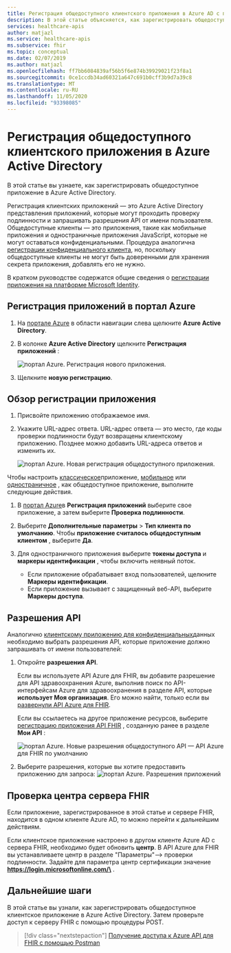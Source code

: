 ```yaml
---
title: Регистрация общедоступного клиентского приложения в Azure AD с помощью API Azure для FHIR
description: В этой статье объясняется, как зарегистрировать общедоступное клиентское приложение в Azure Active Directory для подготовки к развертыванию API FHIR в Azure.
services: healthcare-apis
author: matjazl
ms.service: healthcare-apis
ms.subservice: fhir
ms.topic: conceptual
ms.date: 02/07/2019
ms.author: matjazl
ms.openlocfilehash: ff7bb6084839af56b5f6e874b39929021f23f8a1
ms.sourcegitcommit: 0ce1ccdb34ad60321a647c691b0cff3b9d7a39c8
ms.translationtype: MT
ms.contentlocale: ru-RU
ms.lasthandoff: 11/05/2020
ms.locfileid: "93398085"
---
```

# <a name="register-a-public-client-application-in-azure-active-directory"></a>Регистрация общедоступного клиентского приложения в Azure Active Directory

В этой статье вы узнаете, как зарегистрировать общедоступное приложение в Azure Active Directory.  

Регистрация клиентских приложений — это Azure Active Directory представления приложений, которые могут проходить проверку подлинности и запрашивать разрешения API от имени пользователя. Общедоступные клиенты — это приложения, такие как мобильные приложения и одностраничные приложения JavaScript, которые не могут оставаться конфиденциальными. Процедура аналогична [регистрации конфиденциального клиента](register-confidential-azure-ad-client-app.md), но, поскольку общедоступные клиенты не могут быть доверенными для хранения секрета приложения, добавлять его не нужно.

В кратком руководстве содержатся общие сведения о [регистрации приложения на платформе Microsoft Identity](../active-directory/develop/quickstart-register-app.md).

## <a name="app-registrations-in-azure-portal"></a>Регистрация приложений в портал Azure

1. На [портале Azure](https://portal.azure.com) в области навигации слева щелкните **Azure Active Directory**.

2. В колонке **Azure Active Directory** щелкните **Регистрация приложений** :

    ![портал Azure. Регистрация нового приложения.](media/how-to-aad/portal-aad-new-app-registration.png)

3. Щелкните **новую регистрацию**.

## <a name="application-registration-overview"></a>Обзор регистрации приложения

1. Присвойте приложению отображаемое имя.

2. Укажите URL-адрес ответа. URL-адрес ответа — это место, где коды проверки подлинности будут возвращены клиентскому приложению. Позднее можно добавить URL-адреса ответов и изменить их.

    ![портал Azure. Новая регистрация общедоступного приложения.](media/how-to-aad/portal-aad-register-new-app-registration-PUB-CLIENT-NAME.png)


Чтобы настроить [классическое](../active-directory/develop/scenario-desktop-app-registration.md)приложение, [мобильное](../active-directory/develop/scenario-mobile-app-registration.md) или [одностраничное](../active-directory/develop/scenario-spa-app-registration.md) , как общедоступное приложение, выполните следующие действия.

1. В [портал Azure](https://portal.azure.com)в **Регистрация приложений** выберите свое приложение, а затем выберите **Проверка подлинности**.

2. Выберите **Дополнительные параметры**  >  **Тип клиента по умолчанию**. Чтобы **приложение считалось общедоступным клиентом** , выберите **Да**.

3. Для одностраничного приложения выберите **токены доступа** и **маркеры идентификации** , чтобы включить неявный поток.

   - Если приложение обрабатывает вход пользователей, щелкните **Маркеры идентификации**.
   - Если приложение вызывает с защищенный веб-API, выберите **Маркеры доступа**.

## <a name="api-permissions"></a>Разрешения API

Аналогично [клиентскому приложению для конфиденциальных](register-confidential-azure-ad-client-app.md)данных необходимо выбрать разрешения API, которые приложение должно запрашивать от имени пользователей:

1. Откройте **разрешения API**.

    Если вы используете API Azure для FHIR, вы добавите разрешение для API здравоохранения Azure, выполнив поиск по API-интерфейсам Azure для здравоохранения в разделе API, которые **использует Моя организация**. Его можно найти, только если вы [развернули API Azure для FHIR](fhir-paas-powershell-quickstart.md).

    
    Если вы ссылаетесь на другое приложение ресурсов, выберите [регистрацию приложения API FHIR](register-resource-azure-ad-client-app.md) , созданную ранее в разделе **Мои API** :

    ![портал Azure. Новые разрешения общедоступного API — API Azure для FHIR по умолчанию](media/public-client-app/api-permissions.png)


2. Выберите разрешения, которые вы хотите предоставить приложению для запроса: ![ портал Azure. Разрешения приложений](media/public-client-app/app-permissions.png)

## <a name="validate-fhir-server-authority"></a>Проверка центра сервера FHIR
Если приложение, зарегистрированное в этой статье и сервере FHIR, находится в одном клиенте Azure AD, то можно перейти к дальнейшим действиям.

Если клиентское приложение настроено в другом клиенте Azure AD с сервера FHIR, необходимо будет обновить **центр**. В API Azure для FHIR вы устанавливаете центр в разделе "Параметры"--> проверки подлинности. Задайте для параметра центр сертификации значение **https://login.microsoftonline.com/\<TENANT-ID>** .

## <a name="next-steps"></a>Дальнейшие шаги

В этой статье вы узнали, как зарегистрировать общедоступное клиентское приложение в Azure Active Directory. Затем проверьте доступ к серверу FHIR с помощью процедуры POST.
 
>[!div class="nextstepaction"]
>[Получение доступа к Azure API для FHIR с помощью Postman](access-fhir-postman-tutorial.md)